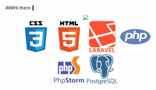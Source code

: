 

###Hi there 👋
<div id="header" align="center">
  <img src="https://media.giphy.com/media/AbDb2PniluFwY/giphy.gif" />
</div>
<div align="center">
 <img src="https://github.com/devicons/devicon/blob/master/icons/css3/css3-original-wordmark.svg" width="100" height="100"/>
 <img src="https://github.com/devicons/devicon/blob/master/icons/html5/html5-original-wordmark.svg" width="100" height="100"/>
 <img src="https://github.com/devicons/devicon/blob/master/icons/laravel/laravel-plain-wordmark.svg" width="100" height="100"/>
 <img src="https://github.com/devicons/devicon/blob/master/icons/php/php-plain.svg" width="100" height="100"/>
 <img src="https://github.com/devicons/devicon/blob/master/icons/phpstorm/phpstorm-original-wordmark.svg" width="100" height="100"/>
 <img src="https://github.com/devicons/devicon/blob/master/icons/postgresql/postgresql-plain-wordmark.svg" width="100" height="100"/>
</div>
<!--
**amsnvc/amsnvc** is a ✨ _special_ ✨ repository because its `README.md` (this file) appears on your GitHub profile.

Here are some ideas to get you started:

- 🔭 I’m currently working on ...
- 🌱 I’m currently learning ...
- 👯 I’m looking to collaborate on ...
- 🤔 I’m looking for help with ...
- 💬 Ask me about ...
- 📫 How to reach me: ...
- 😄 Pronouns: ...
- ⚡ Fun fact: ...
-->
